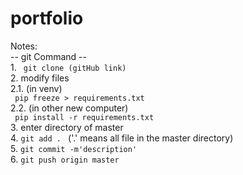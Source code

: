 # portfolio

<p> Notes: <br>
-- git Command -- <br>
 1. <code> git clone (gitHub link) </code> <br>
 2. modify files <br>
 2.1. (in venv) <br>
       <code> pip freeze > requirements.txt </code> <br>
 2.2. (in other new computer) <br>
       <code> pip install -r requirements.txt </code> <br>
 3. enter directory of master <br>
 4. <code>git add . </code> ('.' means all file in the master directory) <br>
 5. <code>git commit -m'description' </code> <br>
 6. <code>git push origin master </code> <br>
</p>
 
